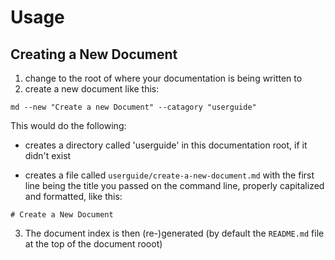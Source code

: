 # Usage

## Creating a New Document
1. change to the root of where your documentation is being written to
2. create a new document like this:
```
md --new "Create a new Document" --catagory "userguide"
```
This would do the following:
* creates a directory called 'userguide' in this documentation root, if it didn't
  exist

* creates a file called `userguide/create-a-new-document.md` with the first line being
  the title you passed on the command line, properly capitalized and formatted,
  like this:
```
# Create a New Document
```

3. The document index is then (re-)generated (by default the `README.md` file at
   the top of the document rooot)
